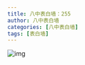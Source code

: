 ```yaml
---
title: 八中表白墙：255
author: 八中表白墙
categories: [八中表白墙]
tags: [表白墙]
---
```


![img](https://img.urlnode.com/file/322de809114aa680c94ab.jpg)